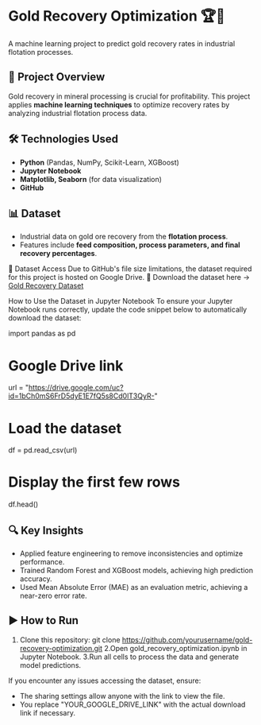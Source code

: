 # Gold Recovery Optimization 🏆🔬  
A machine learning project to predict gold recovery rates in industrial flotation processes.

## 📌 Project Overview  
Gold recovery in mineral processing is crucial for profitability. This project applies **machine learning techniques** to optimize recovery rates by analyzing industrial flotation process data.

## 🛠 Technologies Used  
- **Python** (Pandas, NumPy, Scikit-Learn, XGBoost)
- **Jupyter Notebook**
- **Matplotlib, Seaborn** (for data visualization)
- **GitHub**

## 📊 Dataset  
- Industrial data on gold ore recovery from the **flotation process**.
- Features include **feed composition, process parameters, and final recovery percentages**.

📂 Dataset Access
Due to GitHub's file size limitations, the dataset required for this project is hosted on Google Drive.
📌 Download the dataset here → [Gold Recovery Dataset](https://drive.google.com/uc?id=1bCh0mS6FrD5dyE1E7fQ5s8Cd0lT3QyR-)

How to Use the Dataset in Jupyter Notebook
To ensure your Jupyter Notebook runs correctly, update the code snippet below to automatically download the dataset:

import pandas as pd

# Google Drive link
url = "https://drive.google.com/uc?id=1bCh0mS6FrD5dyE1E7fQ5s8Cd0lT3QyR-"

# Load the dataset
df = pd.read_csv(url)

# Display the first few rows
df.head()

## 🔍 Key Insights
- Applied feature engineering to remove inconsistencies and optimize performance.
- Trained Random Forest and XGBoost models, achieving high prediction accuracy.
- Used Mean Absolute Error (MAE) as an evaluation metric, achieving a near-zero error rate.

## ▶ How to Run

1. Clone this repository:
git clone https://github.com/yourusername/gold-recovery-optimization.git
2.Open gold_recovery_optimization.ipynb in Jupyter Notebook.
3.Run all cells to process the data and generate model predictions.

If you encounter any issues accessing the dataset, ensure:
- The sharing settings allow anyone with the link to view the file.
- You replace "YOUR_GOOGLE_DRIVE_LINK" with the actual download link if necessary.
